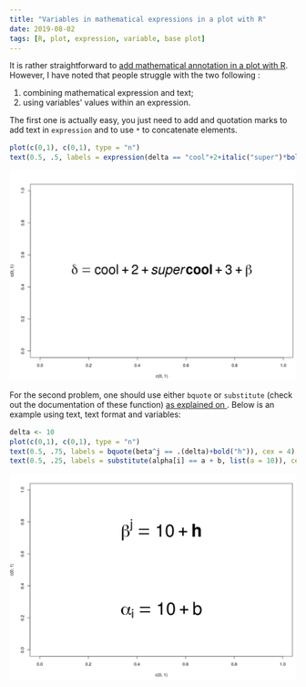 ```yaml
---
title: "Variables in mathematical expressions in a plot with R"
date: 2019-08-02
tags: [R, plot, expression, variable, base plot]
---
```



It is rather straightforward to [add mathematical annotation in a plot with R](https://stat.ethz.ch/R-manual/R-devel/library/grDevices/html/plotmath.html). However, I have noted that people struggle with the two following :

1. combining mathematical expression and text;
2. using variables' values within an expression.

The first one is actually easy, you just need to add and quotation marks to add text in `expression` and to use `*` to concatenate elements.

```R
plot(c(0,1), c(0,1), type = "n")
text(0.5, .5, labels = expression(delta == "cool"+2+italic("super")*bold("cool")+3+beta), cex = 3)
```

![](/notes/R/assets/expression.png)

For the second problem, one should use either `bquote` or `substitute` (check out the documentation of these function) [as explained on <i class="fa fa-stack-overflow" aria-hidden="true"></i>](https://stackoverflow.com/questions/14074260/using-an-expression-in-plot-text-printing-the-value-of-a-variable-rather-than?lq=1). Below is an example using text, text format and variables:


```R
delta <- 10
plot(c(0,1), c(0,1), type = "n")
text(0.5, .75, labels = bquote(beta^j == .(delta)+bold("h")), cex = 4)
text(0.5, .25, labels = substitute(alpha[i] == a + b, list(a = 10)), cex = 4)
```

![](/notes/R/assets/bquote.png)
